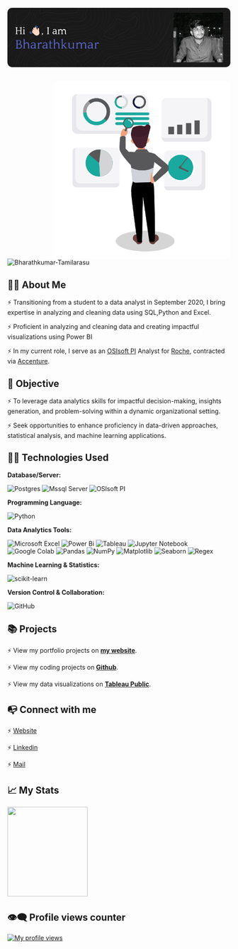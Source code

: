 ![Header](https://github.com/Bharathkumar-Tamilarasu/Bharathkumar-Tamilarasu/blob/main/github-header-image_Final.png)

##

<img align="right" alt="Data Analyst" width="400" src="https://github.com/Bharathkumar-Tamilarasu/Bharathkumar-Tamilarasu/blob/main/Data%20Analyst_2.gif">

<p align="left"> <img src="https://komarev.com/ghpvc/?username=bharathkumar-tamilarasu&label=Profile%20views&color=0e75b6&style=flat" alt="Bharathkumar-Tamilarasu" /> </p>

## 🙋‍♂️ About Me

⚡️ Transitioning from a student to a data analyst in September 2020, I bring expertise in analyzing and cleaning data using SQL,Python and Excel.

⚡️ Proficient in analyzing and cleaning data and creating impactful visualizations using Power BI

⚡️ In my current role, I serve as an [OSIsoft PI](https://www.aveva.com/en/products/aveva-pi-system/) Analyst for [Roche](https://www.roche.com/), contracted via [Accenture](https://www.accenture.com/in-en).

## 🎯 Objective

⚡️ To leverage data analytics skills for impactful decision-making, insights generation, and problem-solving within a dynamic organizational setting. 

⚡️ Seek opportunities to enhance proficiency in data-driven approaches, statistical analysis, and machine learning applications. 

## 👨‍💻  Technologies Used

**Database/Server:**

![Postgres](https://img.shields.io/badge/postgres-%23316192.svg?style=for-the-badge&logo=postgresql&logoColor=white)
![Mssql Server](https://img.shields.io/badge/Microsoft_SQL_Server-CC2927?style=for-the-badge&logo=microsoft-sql-server&logoColor=white)
![OSIsoft PI](https://img.shields.io/badge/-OSIsoft_PI-0171bb?style=for-the-badge&logo=pinetwork&logoColor=white)

**Programming Language:**

![Python](https://img.shields.io/badge/python-3670A0?style=for-the-badge&logo=python&logoColor=ffdd54)

**Data Analytics Tools:**

![Microsoft Excel](https://img.shields.io/badge/Microsoft_Excel-217346?style=for-the-badge&logo=microsoft-excel&logoColor=white)
![Power Bi](https://img.shields.io/badge/Power_BI-F2C811?style=for-the-badge&logo=powerbi&logoColor=black)
![Tableau](https://img.shields.io/badge/Tableau-E97627?style=for-the-badge&logo=Tableau&logoColor=white)
![Jupyter Notebook](https://img.shields.io/badge/Jupyter-%23FA0F00.svg?style=for-the-badge&logo=jupyter&logoColor=white)
![Google Colab](https://img.shields.io/badge/Colab-F9AB00?style=for-the-badge&logo=googlecolab&color=525252)
![Pandas](https://img.shields.io/badge/pandas-%23150458.svg?style=for-the-badge&logo=pandas&logoColor=white)
![NumPy](https://img.shields.io/badge/numpy-%23013243.svg?style=for-the-badge&logo=numpy&logoColor=white)
![Matplotlib](https://img.shields.io/badge/matplotlib-11557c.svg?style=for-the-badge&logo=plotly&logoColor=white)
![Seaborn](https://img.shields.io/badge/seaborn-7db0bc.svg?style=for-the-badge&logo=pypi&logoColor=white)
![Regex](https://img.shields.io/badge/regex-64029a.svg?style=for-the-badge&logo=python&logoColor=white)

**Machine Learning & Statistics:**

![scikit-learn](https://img.shields.io/badge/scikit--learn-%23F7931E.svg?style=for-the-badge&logo=scikit-learn&logoColor=white)

**Version Control & Collaboration:**

![GitHub](https://img.shields.io/badge/github-%23121011.svg?style=for-the-badge&logo=github&logoColor=white)


## 📚 Projects

⚡️ View my portfolio projects on [**my website**](https://bharathkumart17.wixsite.com/portfolio/projects).

⚡️ View my coding projects on [**Github**](https://github.com/Bharathkumar-Tamilarasu?tab=repositories).

⚡️ View my data visualizations on [**Tableau Public**](https://public.tableau.com/app/profile/bharathkumar.tamilarasu/vizzes).

## 📭 Connect with me

⚡️ [Website](https://bharathkumart17.wixsite.com/portfolio)

⚡️ [Linkedin](https://www.linkedin.com/in/bharathkumar-tamilarasu-218429222/)

⚡️ [Mail](mailto:bharathkumar.t.17@gmail.com)
  

## 📈 My Stats

<div>
      <img style="zoom:100%" src=https://github-readme-stats.vercel.app/api?username=bharathkumar-tamilarasu&show_icons=true&theme=transparent height=202, width=60% />
</div>

## 👁️‍🗨️ Profile views counter 

[![My profile views](https://u8views.com/api/v1/github/profiles/7869344/views/day-week-month-total-count.svg)](https://u8views.com/github/bharathkumar-tamilarasu)

